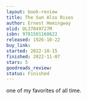 ```yaml
---
layout: book-review
title: The Sun Also Rises
author: Ernest Hemingway
olid: OL37049727M
isbn: 9781501160622
released: 1926-10-22
buy_link: 
started: 2022-10-15
finished: 2022-11-07
stars: 5
goodreads_review: 
status: Finished
---
```

one of my favorites of all time. 
